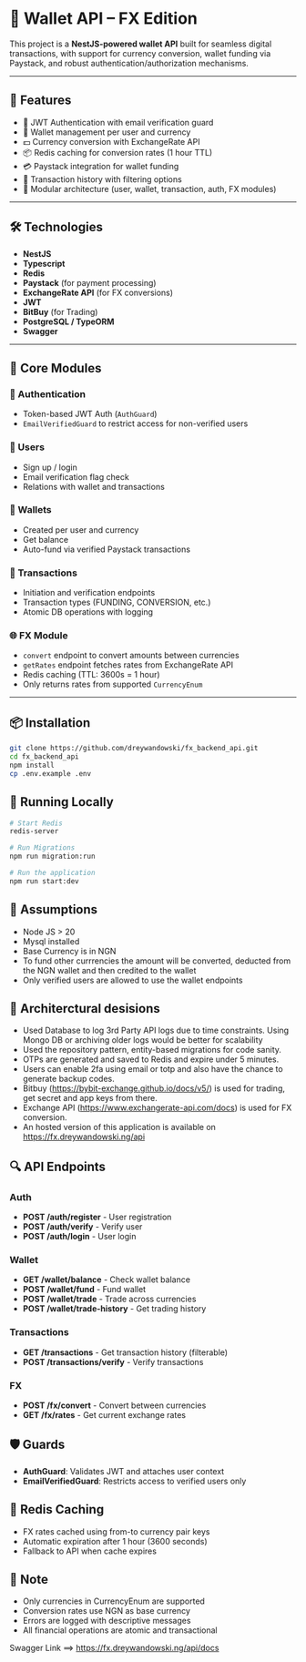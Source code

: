 # 💸 Wallet API – FX Edition

This project is a **NestJS-powered wallet API** built for seamless digital transactions, with support for currency conversion, wallet funding via Paystack, and robust authentication/authorization mechanisms.

---

## 🚀 Features

- 🔐 JWT Authentication with email verification guard
- 👛 Wallet management per user and currency
- 💵 Currency conversion with ExchangeRate API
- 📦 Redis caching for conversion rates (1 hour TTL)
- 💳 Paystack integration for wallet funding
- 🧾 Transaction history with filtering options
- 🎯 Modular architecture (user, wallet, transaction, auth, FX modules)

---

## 🛠️ Technologies

- **NestJS**
- **Typescript**
- **Redis**
- **Paystack** (for payment processing)
- **ExchangeRate API** (for FX conversions)
- **JWT**
- **BitBuy** (for Trading)
- **PostgreSQL / TypeORM**
- **Swagger**

---

## 🧬 Core Modules

### 🔐 Authentication

- Token-based JWT Auth (`AuthGuard`)
- `EmailVerifiedGuard` to restrict access for non-verified users

### 👤 Users

- Sign up / login
- Email verification flag check
- Relations with wallet and transactions

### 💼 Wallets

- Created per user and currency
- Get balance
- Auto-fund via verified Paystack transactions

### 💸 Transactions

- Initiation and verification endpoints
- Transaction types (FUNDING, CONVERSION, etc.)
- Atomic DB operations with logging

### 🌐 FX Module

- `convert` endpoint to convert amounts between currencies
- `getRates` endpoint fetches rates from ExchangeRate API
- Redis caching (TTL: 3600s = 1 hour)
- Only returns rates from supported `CurrencyEnum`

---

## 📦 Installation

```bash
git clone https://github.com/dreywandowski/fx_backend_api.git
cd fx_backend_api
npm install
cp .env.example .env
```

## 🧪 Running Locally

```bash
# Start Redis
redis-server

# Run Migrations
npm run migration:run

# Run the application
npm run start:dev

```

## 📄 Assumptions

- Node JS > 20
- Mysql installed
- Base Currency is in NGN
- To fund other currrencies the amount will be converted, deducted from the NGN wallet and then credited to the wallet
- Only verified users are allowed to use the wallet endpoints

## 📄 Architerctural desisions

- Used Database to log 3rd Party API logs due to time constraints. Using Mongo DB or archiving older logs would be better for scalability
- Used the repository pattern, entity-based migrations for code sanity.
- OTPs are generated and saved to Redis and expire under 5 minutes.
- Users can enable 2fa using email or totp and also have the chance to generate backup codes.
- Bitbuy (https://bybit-exchange.github.io/docs/v5/) is used for trading, get secret and app keys from there.
- Exchange API (https://www.exchangerate-api.com/docs) is used for FX conversion.
- An hosted version of this application is available on https://fx.dreywandowski.ng/api

## 🔍 API Endpoints

### Auth

- **POST /auth/register** - User registration
- **POST /auth/verify** - Verify user
- **POST /auth/login** - User login

### Wallet

- **GET /wallet/balance** - Check wallet balance
- **POST /wallet/fund** - Fund wallet
- **POST /wallet/trade** - Trade across currencies
- **POST /wallet/trade-history** - Get trading history

### Transactions

- **GET /transactions** - Get transaction history (filterable)
- **POST /transactions/verify** - Verify transactions

### FX

- **POST /fx/convert** - Convert between currencies
- **GET /fx/rates** - Get current exchange rates

## 🛡️ Guards

- **AuthGuard**: Validates JWT and attaches user context
- **EmailVerifiedGuard**: Restricts access to verified users only

## 🧊 Redis Caching

- FX rates cached using from-to currency pair keys
- Automatic expiration after 1 hour (3600 seconds)
- Fallback to API when cache expires

## 🧠 Note

- Only currencies in CurrencyEnum are supported
- Conversion rates use NGN as base currency
- Errors are logged with descriptive messages
- All financial operations are atomic and transactional

Swagger Link ==> https://fx.dreywandowski.ng/api/docs
